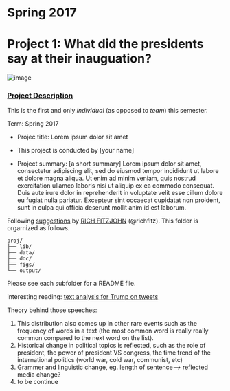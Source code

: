 # Spring 2017
# Project 1: What did the presidents say at their inauguation?

![image](figs/title.jpg)

### [Project Description](doc/)
This is the first and only *individual* (as opposed to *team*) this semester. 

Term: Spring 2017

+ Projec title: Lorem ipsum dolor sit amet
+ This project is conducted by [your name]

+ Project summary: [a short summary] Lorem ipsum dolor sit amet, consectetur adipiscing elit, sed do eiusmod tempor incididunt ut labore et dolore magna aliqua. Ut enim ad minim veniam, quis nostrud exercitation ullamco laboris nisi ut aliquip ex ea commodo consequat. Duis aute irure dolor in reprehenderit in voluptate velit esse cillum dolore eu fugiat nulla pariatur. Excepteur sint occaecat cupidatat non proident, sunt in culpa qui officia deserunt mollit anim id est laborum.

Following [suggestions](http://nicercode.github.io/blog/2013-04-05-projects/) by [RICH FITZJOHN](http://nicercode.github.io/about/#Team) (@richfitz). This folder is orgarnized as follows.

```
proj/
├── lib/
├── data/
├── doc/
├── figs/
└── output/
```

Please see each subfolder for a README file.


interesting reading:
[text analysis for Trump on tweets](https://dzone.com/articles/text-analysis-of-trumps-tweets-confirms-he-writes)

Theory behind those speeches:
1. This distribution also comes up in other rare events such as the frequency of words in a text (the most common word is really really common compared to the next word on the list). 
2. Historical change in political topics is reflected, such as the role of president, the power of president VS congress, the time trend of the international politics (world war, cold war, communist, etc)
3. Grammer and linguistic change, eg. length of sentence--> reflected media change?
4. to be continue
